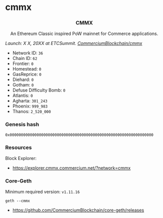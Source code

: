 # cmmx

<center>
  <h3 align="center">CMMX</h3>
  <p align="center">
    An Ethereum Classic inspired PoW mainnet for Commerce applications.
    <br />
  </p>
</center>

_Launch: X X, 20XX at ETCSummit. [CommerciumBlockchain/cmmx](https://github.com/CommerciumBlockchain/cmmx/issues/1)_


- Network ID: `36`
- Chain ID: `62`
- Frontier: `0`
- Homestead: `0`
- GasReprice: `0`
- Diehard: `0`
- Gotham: `0`
- Defuse Difficulty Bomb: `0`
- Atlantis: `0`
- Agharta: `301_243`
- Phoenix: `999_983`
- Thanos: `2_520_000`

### Genesis hash

```
0x0000000000000000000000000000000000000000000000000000000000000000
```

### Resources

Block Explorer:
- https://explorer.cmmx.commercium.net/?network=cmmx

### Core-Geth

Minimum required version: `v1.11.16`

```
geth --cmmx
```
- https://github.com/CommerciumBlockchain/core-geth/releases


